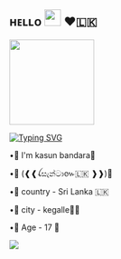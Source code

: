 ## ʜᴇʟʟᴏ <img src="https://github.com/TheDudeThatCode/TheDudeThatCode/blob/master/Assets/Hi.gif" width="29px"> ❤️🇱🇰
<!-- Your badges
You can use the website to generate badges: https://shields.io/
-->
 <a href="https://t.me/SANTA_R1"><img src="https://te.legra.ph/file/8411e2871bb13e10de706.jpg" width="150px" height="150px" /></a> 


[![Typing SVG](https://readme-typing-svg.herokuapp.com?color=66FF00&lines=-%3E+kasun+bandara;-%3E+I+love+Dilmi+🦾.;-%3E+I+m+developing+bots.;-%3E+Github+Student)](https://git.io/typing-svg)

•📲 I'm kasun bandara🍎
         
•📲 (❰❰ꪶසැන්ටා៚🇱🇰 ❱❱)🥀
        
•📲 country - Sri Lanka 🇱🇰
         
•📲 city - kegalle🌺🎋
       
•📲 Age - 17 🚶 

<a href="https://t.me/Santa_r1"><img src="https://img.shields.io/badge/contact%20onTelegram-blue.svg?style=for-the-badge&logo=Telegram"></a>


<!--
**Kasun-bandara1/kasun-bandara1** is a ✨ _special_ ✨ repository because its `README.md` (this file) appears on your GitHub profile.

Here are some ideas to get you started:

- 🔭 I’m currently working on ...
- 🌱 I’m currently learning ...
- 👯 I’m looking to collaborate on ...
- 🤔 I’m looking for help with ...
- 💬 Ask me about ...
- 📫 How to reach me: ...
- 😄 Pronouns: ...
- ⚡ Fun fact: ...
-->
